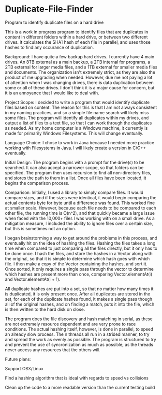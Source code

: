 # Duplicate-File-Finder
Program to identify duplicate files on a hard drive

This is a work in progress program to identify files that are duplicates in content in different folders within a hard drive, or between two different drives. It calculates the SHA1 hash of each file in parallel, and uses those hashes to find any occurance of duplication.

Background: I have quite a few backup hard drives. I currently have 4 main drives. An 8TB external as a main backup, a 2TB internal for programs, a 2TB external for larger media files, and a 1TB external for smaller media files and documents. The organization isn't extremely strict, as they are also the product of me upgrading when needed. However, due me not paying a lot of attention when I was changing drives, there is data duplication between some or all of these drives. I don't think it is a major cause for concern, but it is an annoyance that I would like to deal with.

Project Scope: I decided to write a program that would identify duplicate files based on content. The reason for this is that I am not always consistent in my naming practices, and so a simple file name search will likely miss some files. The program will identify all duplicates within my drives, and output a list of files to a text file, so that I can work through the duplicates as needed. As my home computer is a Windows machine, it currently is made for primarily Windows Filesystems. This will change eventually.

Language Choice: I chose to work in Java because I needed more practice working with Filesystems in Java.  I will likely create a version in C/C++ eventually.

Initial Design:  The program begins with a prompt for the drive(s) to be searched.  It can also accept a narrower scope, so that folders can be specified.  The program then uses recursion to find all non-directory files, and stores the path to them in a list.  Once all files have been located, it begins the comparison process.

Comparison: Initially, I used a library to simply compare files.  It would compare sizes, and if the sizes were identical, it would begin comparing the actual contents byte for byte until a difference was found.  This worked fine at smaller scale.  However, because each file needs to be compared to each other file, the running time is O(n^2), and that quickly became a large issue when faced with the 10,000+ files I was working with on a small drive.  As a mitigation measure, I included the ability to ignore files over a certain size, but this is sometimes not an option.

I began brainstorming a way to get around the problems in this process, and eventually hit on the idea of hashing the files.  Hashing the files takes a long time when compared to just comparing all the files directly, but it only has to be done once.  I hash the files, and store the hashes in a Vector along with the original, so that it is simple to determine which hash goes with which file.  I then make a copy of the Vector containing the hashes, and sort it.  Once sorted, it only requires a single pass through the vector to determine which hashes are present more than once, comparing Vector.elementAt(i) and Vector.elementAt(i + 1).

All duplicate hashes are put into a set, so that no matter how many times it is duplicated, it is only present once.  After all duplicates are stored in the set, for each of the duplicate hashes found, it makes a single pass though all of the original hashes, and on finding a match, puts it into the file, which is then written to the hard disk on close.

The program does the file discovery and hash matching in serial, as these are not extremely resource dependent and are very prone to race conditions.  The actual hashing itself, however, is done in parallel, to speed an already slow process.  The n threads all run in a strided manner, to try and spread the work as evenly as possible.  The program is structured to try and prevent the use of syncronization as much as possible, as the threads never access any resources that the others will.

Future plans:

Support OSX/Linux

Find a hashing algorithm that is ideal with regards to speed vs collisions

Clean up the code to a more readable version than the current testing build
